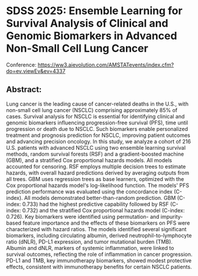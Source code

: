 # SDSS 2025: Ensemble Learning for Survival Analysis of Clinical and Genomic Biomarkers in Advanced Non-Small Cell Lung Cancer
Conference: https://ww3.aievolution.com/AMSTATevents/index.cfm?do=ev.viewEv&ev=4337

## Abstract: 
Lung cancer is the leading cause of cancer-related deaths in the U.S., with non-small cell lung cancer (NSCLC) comprising approximately 85% of cases. Survival analysis for NSCLC is essential for identifying clinical and genomic biomarkers influencing progression-free survival (PFS), time until progression or death due to NSCLC. Such biomarkers enable personalized treatment and prognosis prediction for NSCLC, improving patient outcomes and advancing precision oncology. In this study, we analyze a cohort of 216 U.S. patients with advanced NSCLC using two ensemble learning survival methods, random survival forests (RSF) and a gradient-boosted machine (GBM), and a stratified Cox proportional hazards models. All models accounted for censoring. RSF employs multiple decision trees to estimate hazards, with overall hazard predictions derived by averaging outputs from all trees. GBM uses regression trees as base learners, optimized with the Cox proportional hazards model's log-likelihood function. The models' PFS prediction performance was evaluated using the concordance index (C-index). All models demonstrated better-than-random prediction. GBM (C-index: 0.733) had the highest predictive capability followed by RSF (C-index: 0.732) and the stratified Cox proportional hazards model (C-index: 0.726). Key biomarkers were identified using permutation- and impurity-based feature importance and the effects of these biomarkers on PFS were characterized with hazard ratios. The models identified several significant biomarkers, including circulating albumin, derived neutrophil-to-lymphocyte ratio (dNLR), PD-L1 expression, and tumor mutational burden (TMB). Albumin and dNLR, markers of systemic inflammation, were linked to survival outcomes, reflecting the role of inflammation in cancer progression. PD-L1 and TMB, key immunotherapy biomarkers, showed modest protective effects, consistent with immunotherapy benefits for certain NSCLC patients.
